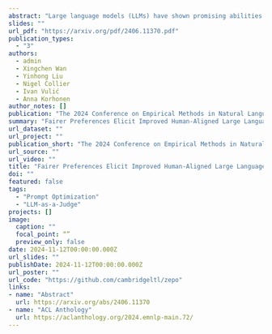 ```yaml
---
abstract: "Large language models (LLMs) have shown promising abilities as cost-effective and reference-free evaluators for assessing language generation quality. In particular, pairwise LLM evaluators, which compare two generated texts and determine the preferred one, have been employed in a wide range of applications. However, LLMs exhibit preference biases and worrying sensitivity to prompt designs. In this work, we first reveal that the predictive preference of LLMs can be highly brittle and skewed, even with semantically equivalent instructions. We find that fairer predictive preferences from LLMs consistently lead to judgments that are better aligned with humans. Motivated by this phenomenon, we propose an automatic Zero-shot Evaluation-oriented Prompt Optimization framework, ZEPO, which aims to produce fairer preference decisions and improve the alignment of LLM evaluators with human judgments. To this end, we propose a zero-shot learning objective based on the preference decision fairness. ZEPO demonstrates substantial performance improvements over state-of-the-art LLM evaluators, without requiring labeled data, on representative meta-evaluation benchmarks. Our findings underscore the critical correlation between preference fairness and human alignment, positioning ZEPO as an efficient prompt optimizer for bridging the gap between LLM evaluators and human judgments."
slides: ""
url_pdf: "https://arxiv.org/pdf/2406.11370.pdf"
publication_types:
  - "3"
authors:
  - admin
  - Xingchen Wan
  - Yinhong Liu
  - Nigel Collier
  - Ivan Vulić
  - Anna Korhonen
author_notes: []
publication: "The 2024 Conference on Empirical Methods in Natural Language Processing (EMNLP)"
summary: "Fairer Preferences Elicit Improved Human-Aligned Large Language Model Judgments"
url_dataset: ""
url_project: ""
publication_short: "The 2024 Conference on Empirical Methods in Natural Language Processing (EMNLP)"
url_source: ""
url_video: ""
title: "Fairer Preferences Elicit Improved Human-Aligned Large Language Model Judgments"
doi: ""
featured: false
tags: 
  - "Prompt Optimization"
  - "LLM-as-a-Judge"
projects: []
image:
  caption: ""
  focal_point: “”
  preview_only: false
date: 2024-11-12T00:00:00.000Z
url_slides: ""
publishDate: 2024-11-12T00:00:00.000Z
url_poster: ""
url_code: "https://github.com/cambridgeltl/zepo"
links:
- name: "Abstract"
  url: https://arxiv.org/abs/2406.11370
- name: "ACL Anthology"
  url: https://aclanthology.org/2024.emnlp-main.72/
---
```

